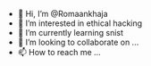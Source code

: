- 👋 Hi, I’m @Romaankhaja
- 👀 I’m interested in ethical hacking
- 🌱 I’m currently learning snist
- 💞️ I’m looking to collaborate on ...
- 📫 How to reach me ...

<!---
Romaankhaja/Romaankhaja is a ✨ special ✨ repository because its `README.md` (this file) appears on your GitHub profile.
You can click the Preview link to take a look at your changes.
--->
